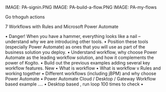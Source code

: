 


IMAGE: PA-signin.PNG
IMAGE: PA-build-a-flow.PNG
IMAGE: PA-my-flows

Go trhoguh actions




7 Workflows with Rules and Microsoft Power Automate	

•	Danger! When you have a hammer, everything looks like a nail – understand why we are introducing other tools.
•	Position these tools (especially Power Automate) as ones that you will use as part of the business solution you deploy.
•	Understand workflow, why choose Power Automate as the leading workflow solution, and how it complements the power of Kogito.
•	Build out the previous examples adding several key workflow features.	New
•	What is workflow
•	What is workflow v Rules and working together
•	Different workflows (including jBPM) and why choose Power Automate
•	Power Automate Cloud / Desktop / Gateway	Workflow based example ….
•	Desktop based , run loop 100 times to check
•	 





